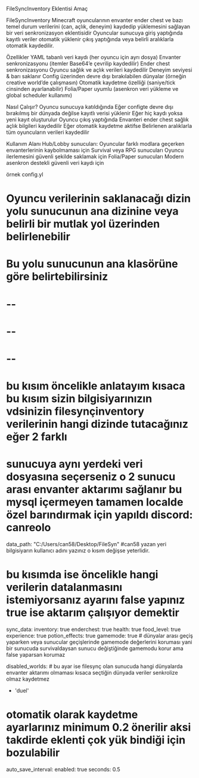 FileSyncInventory Eklentisi
Amaç

FileSyncInventory Minecraft oyuncularının envanter ender chest ve bazı temel durum verilerini (can, açlık, deneyim) kaydedip yüklemesini sağlayan bir veri senkronizasyon eklentisidir Oyuncular sunucuya giriş yaptığında kayıtlı veriler otomatik yüklenir çıkış yaptığında veya belirli aralıklarla otomatik kaydedilir.

 Özellikler
 YAML tabanlı veri kaydı (her oyuncu için ayrı dosya)
 Envanter senkronizasyonu (itemler Base64’e çevrilip kaydedilir)
 Ender chest senkronizasyonu
 Oyuncu sağlık ve açlık verileri kaydedilir
 Deneyim seviyesi & barı saklanır
 Config üzerinden devre dışı bırakılabilen dünyalar (örneğin creative world’de çalışmasın)
 Otomatik kaydetme özelliği (saniye/tick cinsinden ayarlanabilir)
 Folia/Paper uyumlu (asenkron veri yükleme ve global scheduler kullanımı)

Nasıl Çalışır?
Oyuncu sunucuya katıldığında
Eğer configte devre dışı bırakılmış bir dünyada değilse kayıtlı verisi yüklenir
Eğer hiç kaydı yoksa yeni kayıt oluşturulur
Oyuncu çıkış yaptığında
Envanteri ender chest sağlık açlık bilgileri kaydedilir
Eğer otomatik kaydetme aktifse
Belirlenen aralıklarla tüm oyuncuların verileri kaydedilir

Kullanım Alanı
Hub/Lobby sunucuları: Oyuncular farklı modlara geçerken envanterlerinin kaybolmaması için
Survival veya RPG sunucuları Oyuncu ilerlemesini güvenli şekilde saklamak için
Folia/Paper sunucuları Modern asenkron destekli güvenli veri kaydı için


örnek config.yl
# Oyuncu verilerinin saklanacağı dizin yolu sunucunun ana dizinine veya belirli bir mutlak yol üzerinden belirlenebilir
# Bu yolu sunucunun ana klasörüne göre belirtebilirsiniz
# --
# --
# -- 
# bu kısım öncelikle anlatayım kısaca bu kısım sizin bilgisiyarınızın vdsinizin filesynçinventory verilerinin hangi dizinde tutacağınız eğer 2 farklı 
# sunucuya aynı yerdeki veri dosyasına seçerseniz o 2 sunucu arası envanter aktarımı sağlanır bu mysql içermeyen tamamen localde özel barındırmak için yapıldı discord: canreolo
data_path: "C:/Users/can58/Desktop/FileSyn" #can58 yazan yeri bilgisiyarın kullanıcı adını yazınız o kısım değişse yeterlidir.

# bu kısımda ise öncelikle hangi verilerin datalanmasını istemiyorsanız ayarını false yapınız true ise aktarım çalışıyor demektir
sync_data:
  inventory: true
  enderchest: true
  health: true
  food_level: true
  experience: true
  potion_effects: true
  gamemode: true # dünyalar arası geçiş yaparken veya sunucular geçişlerinde gamemode değerlerini koruması yani bir sunucuda survivaldaysan sunucu değiştiğinde gamemodu korur ama false yaparsan korumaz

disabled_worlds: # bu ayar ise filesynç olan sunucuda hangi dünyalarda envanter aktarımı olmaması kısaca seçtiğin dünyada veriler senkrolize olmaz kaydetmez
  - 'duel'

# otomatik olarak  kaydetme ayarlarınız minimum 0.2 önerilir aksi takdirde eklenti çok yük bindiği için bozulabilir
auto_save_interval:
  enabled: true 
  seconds: 0.5
